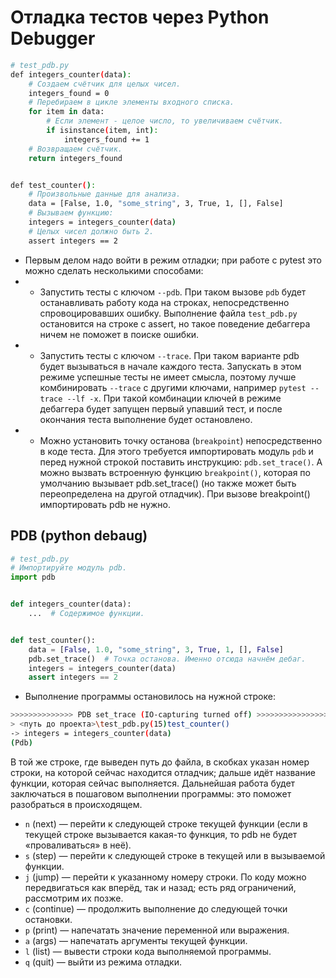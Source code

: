 # Отладка тестов через Python Debugger

```bash
# test_pdb.py
def integers_counter(data):
    # Создаем счётчик для целых чисел.
    integers_found = 0
    # Перебираем в цикле элементы входного списка.
    for item in data:
        # Если элемент - целое число, то увеличиваем счётчик.
        if isinstance(item, int):
            integers_found += 1
    # Возвращаем счётчик.
    return integers_found


def test_counter():
    # Произвольные данные для анализа.
    data = [False, 1.0, "some_string", 3, True, 1, [], False]
    # Вызываем функцию:
    integers = integers_counter(data)
    # Целых чисел должно быть 2.
    assert integers == 2
```

- Первым делом надо войти в режим отладки; при работе с pytest это можно сделать несколькими способами:
- - Запустить тесты с ключом `--pdb`. При таком вызове `pdb` будет останавливать работу кода на строках, непосредственно спровоцировавших ошибку. Выполнение файла `test_pdb.py` остановится на строке с assert, но такое поведение дебаггера ничем не поможет в поиске ошибки.
- - Запустить тесты с ключом `--trace`. При таком варианте pdb будет вызываться в начале каждого теста. Запускать в этом режиме успешные тесты не имеет смысла, поэтому лучше комбинировать `--trace` с другими ключами, например `pytest --trace --lf -x`. При такой комбинации ключей в режиме дебаггера будет запущен первый упавший тест, и после окончания теста выполнение будет остановлено.
- - Можно установить точку останова (`breakpoint`) непосредственно в коде теста. Для этого требуется импортировать модуль `pdb` и перед нужной строкой поставить инструкцию: `pdb.set_trace()`. А можно вызвать встроенную функцию `breakpoint()`, которая по умолчанию вызывает pdb.set_trace() (но также может быть переопределена на другой отладчик). При вызове breakpoint() импортировать pdb не нужно.


## PDB (python debaug)

```python
# test_pdb.py
# Импортируйте модуль pdb.
import pdb


def integers_counter(data):
    ...  # Содержимое функции.


def test_counter():
    data = [False, 1.0, "some_string", 3, True, 1, [], False]
    pdb.set_trace()  # Точка останова. Именно отсюда начнём дебаг.
    integers = integers_counter(data)
    assert integers == 2
```

- Выполнение программы остановилось на нужной строке:

```bash
>>>>>>>>>>>>>> PDB set_trace (IO-capturing turned off) >>>>>>>>>>>>>>>>
> <путь до проекта>\test_pdb.py(15)test_counter()
-> integers = integers_counter(data)
(Pdb)
```

В той же строке, где выведен путь до файла, в скобках указан номер строки, на которой сейчас находится отладчик; дальше идёт название функции, которая сейчас выполняется. Дальнейшая работа будет заключаться в пошаговом выполнении программы: это поможет разобраться в происходящем.

- `n` (next) — перейти к следующей строке текущей функции (если в текущей строке вызывается какая-то функция, то pdb не будет «проваливаться» в неё).
- `s` (step) — перейти к следующей строке в текущей или в вызываемой функции.
- `j` (jump) — перейти к указанному номеру строки. По коду можно передвигаться как вперёд, так и назад; есть ряд ограничений, рассмотрим их позже.
- `c` (continue) — продолжить выполнение до следующей точки остановки.
- `p` (print) — напечатать значение переменной или выражения.
- `a` (args) — напечатать аргументы текущей функции.
- `l` (list) — вывести строки кода выполняемой программы.
- `q` (quit) — выйти из режима отладки.
